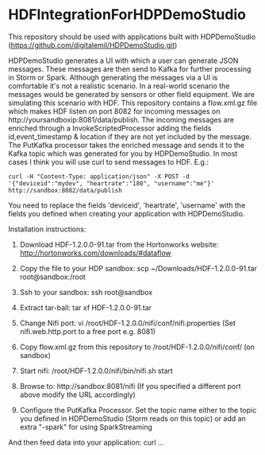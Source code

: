 HDFIntegrationForHDPDemoStudio
==============================

This repository should be used with applications built with HDPDemoStudio (https://github.com/digitalemil/HDPDemoStudio.git)

HDPDemoStudio generates a UI with which a user can generate JSON messages. These messages are then send to Kafka for further processing in Storm or Spark. Although generating the messages via a UI is comfortable it's not a realistic scenario. In a real-world scenario the messages would be generated by sensors or other field equipment. We are simulating this scenario with HDF. This repository contains a flow.xml.gz file which makes HDF listen on port 8082 for incoming messages on http://yoursandboxip:8081/data/publish. The incoming messages are enriched through a InvokeScriptedProcessor adding the fields id,event_timestamp & location if they are not yet included by the message. The PutKafka processor takes the enriched message and sends it to the Kafka topic which was generated for you by HDPDemoStudio. In most cases I think you will use curl to send messages to HDF. E.g.:

```
curl -H "Content-Type: application/json" -X POST -d '{"deviceid":"mydev", "heartrate":"180", "username":"me"}' http://sandbox:8082/data/publish
```

You need to replace the fields 'deviceid', 'heartrate', 'username' with the fields you defined when creating your application with HDPDemoStudio.

Installation instructions:

1. Download HDF-1.2.0.0-91.tar from the Hortonworks website: http://hortonworks.com/downloads/#dataflow

2. Copy the file to your HDP sandbox: scp ~/Downloads/HDF-1.2.0.0-91.tar root@sandbox:/root

3. Ssh to your sandbox: ssh root@sandbox

4. Extract tar-ball: tar xf HDF-1.2.0.0-91.tar

5. Change Nifi port: vi /root/HDF-1.2.0.0/nifi/conf/nifi.properties (Set nifi.web.http.port to a free port e.g. 8081)

6. Copy flow.xml.gz from this repository to /root/HDF-1.2.0.0/nifi/conf/ (on sandbox)

7. Start nifi: /root/HDF-1.2.0.0/nifi/bin/nifi.sh start

8. Browse to: http://sandbox:8081/nifi (If you specified a different port above modify the URL accordingly)

9. Configure the PutKafka Processor. Set the topic name either to the topic you defined in HDPDemoStudio (Storm reads on this topic) or add an extra "-spark" for using SparkStreaming


And then feed data into your application:
curl ...




